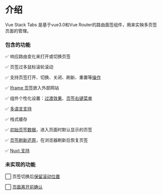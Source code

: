 # 介绍
Vue Stack Tabs 是基于vue3.0和Vue Router的路由面签组件，用来实殃多页签页面的管理。

### 包含的功能

✅ 响应路由变化来打开或切换页签

✅ 页签过多鼠标滚轮滚动

✅ 支持页签打开、切换、关闭、刷新、重置等[操作](essentials/operate.md)

✅ [Iframe 页签](essentials/iframe.md)嵌入外部网站

✅ 组件个性化设置：[过渡效果](custom/transition.md)、[页签右键菜单](custom/contextmenu.md)

✅ [多语言支持](custom/i18n.md)

✅ 栈式缓存

✅ [初始页签数据](advanced/initial-tabs.md)，进入页面时默认显示的页签

✅ [页签刷新还原](advanced/restore.md)，在浏览器刷新后恢复页签

✅ [Nuxt 支持](essentials/nuxt.md)

### 未实现的功能

⬜ 页签切换后[保留滚动位置](custom/scroll.md)

⬜ [页面离开前确认](advanced/page-leave.md)
